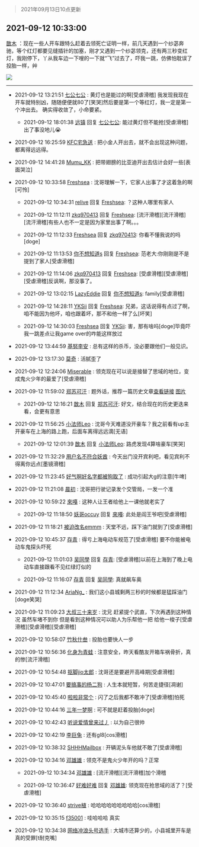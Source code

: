 > 2021年09月13日10点更新
<link rel="stylesheet" href="https://cdn.jsdelivr.net/gh/taotie6/sampleJSON@main/css/photo_show.css">
<meta name="referrer" content="no-referrer" />


 ## 2021-09-12 10:33:00 

 [㪚木](https://www.coolapk.com/feed/29930075?shareKey=NDdhOTM3OWIxZDQ3NjEzZDZkMTE~) ：现在一些人开车跟特么赶着去领死亡证明一样，前几天遇到一个纱苾奔驰，等个红灯都要见缝插针的加塞，刚才又遇到一个纱苾领克，还有两三秒变红灯，我刚停下，丫从我车边一下嗖的一下就“飞”过去了，吓我一跳，仿佛怕耽误了投胎一样，艸 

<div class="album">
<img class="img-item" src="http://image.coolapk.com/feed/2019/0331/14/1081091_1554013268_721@300x300.gif" />
</div>

 ------- 

- 2021-09-12 13:21:51 [七公七公](uid=1763604) : 黄灯也是能过的啊[受虐滑稽]
我发现我现在开车就特别凶，随随便便就80了[笑哭]然后要是第一个等红灯，我一定是第一个冲出去。
确实得收敛了，小命要紧。 

    - 2021-09-12 18:01:38 [远镇](uid=1471248) 回复 [七公七公](uid=1763604): 能过黄灯但不能抢[受虐滑稽]出了事没地儿😭 

- 2021-09-12 16:25:59 [KFC宅急送](uid=2839356) : 把小金人开出去，就不会出现这种问题，都离得远远得。 

- 2021-09-12 14:41:28 [Mumu_KK](uid=1355663) : 把带翅膀的比亚迪开出去估计会好一些[表面哭泣] 

- 2021-09-12 10:33:58 [Freshsea](uid=1997345) : 沈哥理解一下，它家人出事了才这着急的啊[可怜] 

    - 2021-09-12 10:34:31 [relive](uid=1401589) 回复 [Freshsea](uid=1997345): ？这种人哪里有家人 

    - 2021-09-12 11:12:11 [zkq970413](uid=1309703) 回复 [Freshsea](uid=1997345): [流汗滑稽][流汗滑稽][流汗滑稽]有些人也不一定是因为家里出事了啊。。。 

    - 2021-09-12 11:12:33 [Freshsea](uid=1997345) 回复 [zkq970413](uid=1309703): 你看不懂我说的吗[doge] 

    - 2021-09-12 11:13:53 [你不想知道s](uid=2029248) 回复 [Freshsea](uid=1997345): 范老大:你刚刚是不是提到了家人[受虐滑稽] 

    - 2021-09-12 11:14:06 [zkq970413](uid=1309703) 回复 [Freshsea](uid=1997345): [受虐滑稽][受虐滑稽][受虐滑稽]反讽啊，那没事了。 

    - 2021-09-12 13:02:15 [LazyEddie](uid=1254742) 回复 [你不想知道s](uid=2029248): family[受虐滑稽] 

    - 2021-09-12 14:28:11 [YKSii](uid=2291498) 回复 [Freshsea](uid=1997345): 兄弟，这话说得有点过了啊，咱不能因为他坏，咱也跟着坏，那不和他一样了么[坏笑] 

    - 2021-09-12 14:30:03 [Freshsea](uid=1997345) 回复 [YKSii](uid=2291498): 害，那有啥吗[doge]毕竟吓我一跳差点让我game over的咋能这样放过 

- 2021-09-12 13:44:59 [基努李安](uid=2093978) : 总有这样的杀币，没必要跟他们一般见识。 

- 2021-09-12 13:17:30 [莫奇](uid=131936) : 活腻歪了 

- 2021-09-12 12:24:06 [Miserable](uid=717620) : 领克现在可以说是接替了思域的地位，变成鬼火少年的最爱了[受虐滑稽] 

- 2021-09-12 11:59:02 [郑苏可汗](uid=678781) : 题外话，推荐一篇历史文章<a class="feed-link-url" href="https://www.zhihu.com/answer/1806147300" title="https://www.zhihu.com/answer/1806147300" target="_blank" rel="nofollow">查看链接</a> [图片](http://image.coolapk.com/feed/2021/0912/11/678781_a4433054_9140_4742@1080x2160.jpeg)

    - 2021-09-12 12:16:21 [㪚木](uid=1081091) 回复 [郑苏可汗](uid=678781): 好文，结合现在的历史更迭来看，会更有意思 

- 2021-09-12 11:56:25 [小法师Leo](uid=2438191) : 沈哥今天难道没开豪车？我之前看有up主开豪车在上海的路上跑，后面车离得远远滴[无语] 

    - 2021-09-12 12:01:39 [㪚木](uid=1081091) 回复 [小法师Leo](uid=2438191): 路虎发现4算啥豪车[笑哭] 

- 2021-09-12 11:32:29 [用户名不符合妖酋](uid=1105274) : 今天出门没开宾利吧，看见宾利不得离你远点[墨镜滑稽] 

- 2021-09-12 11:23:45 [好气啊好名字都被狗取了](uid=1229616) : 成功引起大g的注意[牛啤] 

- 2021-09-12 11:21:08 [晨初](uid=1179614) : 沈哥把行驶记录发个交管局，一发一个准 

- 2021-09-12 10:59:22 [來嘠](uid=585546) : 这种人让王者给他上一课他就老实了 

    - 2021-09-12 11:18:50 [妖哥occuy](uid=1388591) 回复 [來嘠](uid=585546): 此处是阎王爷吧[受虐滑稽] 

- 2021-09-12 11:18:21 [被迫改名emmm](uid=3302275) : 天堂不远，踩下油门就到了[受虐滑稽] 

- 2021-09-12 10:45:37 [存青](uid=1006954) : 得亏上海电动车规范了[受虐滑稽] 要不你能被电动车鬼探头吓死 

    - 2021-09-12 11:01:03 [吴同學](uid=1320218) 回复 [存青](uid=1006954): [受虐滑稽]以前在上海到了晚上电动车直接跟看不见红绿灯似的 

    - 2021-09-12 11:16:07 [存青](uid=1006954) 回复 [吴同學](uid=1320218): 真就飙车奥 

- 2021-09-12 11:12:34 [AriaNg_](uid=3504887) : 我们这小县城剩两三秒的时候都是猛踩油门[doge笑哭] 

- 2021-09-12 11:09:23 [大叔三十来岁](uid=5360167) : 沈兄 赶紧提个武直，下次再遇到这种情况  虽然车堵不到你  但是看到这种情况可以助人为乐帮他一把  给他一梭子[受虐滑稽][受虐滑稽][受虐滑稽] 

- 2021-09-12 10:58:07 [竹秋什叁](uid=2319428) : 投胎也要快人一步 

- 2021-09-12 10:56:36 [化身为青蛙](uid=1209189) : 注意安全，昨天看酷友开箱车祸骨折，真的惨[流汗滑稽] 

- 2021-09-12 10:54:48 [抠脚jio太郎](uid=3743725) : 沈哥还是要避开高峰期[受虐滑稽] 

- 2021-09-12 10:47:01 [要搞事的杨二狗](uid=2624224) : 人生本就短暂，何苦走捷径[凋谢] 

- 2021-09-12 10:45:40 [啦啦非常个](uid=2011605) : 闪了之后我都不敢冲了[受虐滑稽]怕死 

- 2021-09-12 10:44:16 [三年一梦啊](uid=1706749) : 可不就是赶着投胎[doge] 

- 2021-09-12 10:42:43 [听说爱情曾来过丿](uid=3065143) : 以为自己很帅 

- 2021-09-12 10:42:19 [李巨兔](uid=701413) : 还有gl8[cos滑稽] 

- 2021-09-12 10:38:32 [SHHHMailbox](uid=3071885) : 开辆泥头车他就不敢了[受虐滑稽] 

- 2021-09-12 10:34:16 [邓雄雄](uid=1054403) : 领克不是鬼火少年开的吗？正常 

    - 2021-09-12 10:34:34 [邓雄雄](uid=1054403) : [流汗滑稽][流汗滑稽]加个滑稽 

    - 2021-09-12 10:36:47 [好难好难](uid=1908238) 回复 [邓雄雄](uid=1054403): 领克现在抢思域的活了？[受虐滑稽] 

- 2021-09-12 10:36:40 [strive植](uid=1468928) : 哈哈哈哈哈哈哈哈哈[cos滑稽] 

- 2021-09-12 10:35:15 [f35001](uid=1519059) : 哇哈哈哈 真实 

- 2021-09-12 10:34:38 [网络冲浪头号选手](uid=1864467) : 大城市还算少的，小县城里开车是真的受罪[t耐克嘴] 

